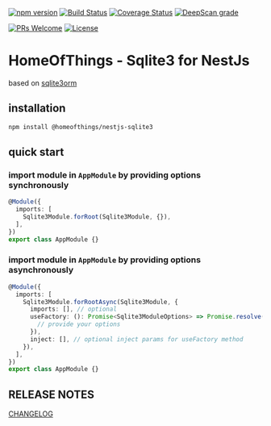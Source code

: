 [![npm version](https://badge.fury.io/js/%40homeofthings%2Fnestjs-sqlite3.svg)](https://badge.fury.io/js/%40homeofthings%2Fnestjs-sqlite3)
[![Build Status](https://api.travis-ci.com/gms1/HomeOfThings.svg?branch=master)](https://app.travis-ci.com/gms1/HomeOfThings)
[![Coverage Status](https://codecov.io/gh/gms1/HomeOfThings/branch/master/graph/badge.svg?flag=nestjs-sqlite3)](https://codecov.io/gh/gms1/HomeOfThings)
[![DeepScan grade](https://deepscan.io/api/teams/439/projects/987/branches/1954/badge/grade.svg)](https://deepscan.io/dashboard#view=project&tid=439&pid=987&bid=1954)

[![PRs Welcome](https://img.shields.io/badge/PRs-welcome-brightgreen.svg?style=flat-square)](http://makeapullrequest.com)
[![License](https://img.shields.io/npm/l/@homeofthings/nestjs-sqlite3.svg?style=flat-square)](https://github.com/gms1/HomeOfThings/blob/master/LICENSE)

# HomeOfThings - Sqlite3 for NestJs

based on [sqlite3orm](https://www.npmjs.com/package/sqlite3orm)

## installation

```bash
npm install @homeofthings/nestjs-sqlite3
```

## quick start

### import module in `AppModule` by providing options synchronously

```Typescript
@Module({
  imports: [
    Sqlite3Module.forRoot(Sqlite3Module, {}),
  ],
})
export class AppModule {}
```

### import module in `AppModule` by providing options asynchronously

```Typescript
@Module({
  imports: [
    Sqlite3Module.forRootAsync(Sqlite3Module, {
      imports: [], // optional
      useFactory: (): Promise<Sqlite3ModuleOptions> => Promise.resolve({
        // provide your options
      }),
      inject: [], // optional inject params for useFactory method
    }),
  ],
})
export class AppModule {}
```


## RELEASE NOTES

[CHANGELOG](./CHANGELOG.md)
